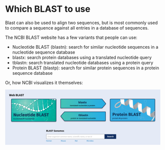 # Which BLAST to use

Blast can also be used to align two sequences, but is most commonly used to compare a
sequence against all entries in a database of sequences.

The NCBI BLAST website has a few variants that people can use:

* Nucleotide BLAST (blastn): search for similar nucleotide sequences in a nucleotide sequence database
* blastx: search protein databases using a translated nucleotide query
* tblastn: search translated nucleotide databases using a protein query
* Protein BLAST (blastp): search for similar protein sequences in a protein sequence database

Or, how NCBI visualizes it themselves:

![](blast_types.png)

